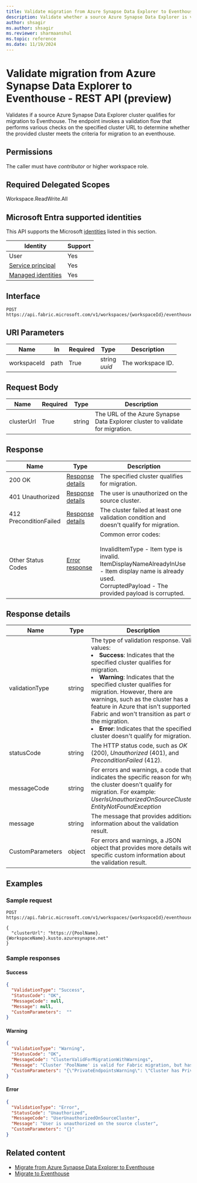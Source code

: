 ```yaml
---
title: Validate migration from Azure Synapse Data Explorer to Eventhouse - REST API (preview)
description: Validate whether a source Azure Synapse Data Explorer is valid for Eventhouse migration.
author: shsagir
ms.author: shsagir
ms.reviewer: sharmaanshul
ms.topic: reference
ms.date: 11/19/2024
---
```

# Validate migration from Azure Synapse Data Explorer to Eventhouse - REST API (preview)

Validates if a source Azure Synapse Data Explorer cluster qualifies for migration to Eventhouse. The endpoint invokes a validation flow that performs various checks on the specified cluster URL to determine whether the provided cluster meets the criteria for migration to an eventhouse.

## Permissions

The caller must have *contributor* or higher workspace role.

## Required Delegated Scopes

Workspace.ReadWrite.All

## Microsoft Entra supported identities

This API supports the Microsoft [identities](/rest/api/fabric/articles/identity-support) listed in this section.

| Identity | Support |
|-|-|
| User | Yes |
| [Service principal](/entra/identity-platform/app-objects-and-service-principals#service-principal-object) | Yes |
| [Managed identities](/entra/identity/managed-identities-azure-resources/overview) | Yes |

## Interface

```http
POST https://api.fabric.microsoft.com/v1/workspaces/{workspaceId}/eventhouses/validateMigrationFromAzure
```

## URI Parameters

| Name | In | Required | Type | Description |
|-|-|-|-|-|
| workspaceId | path | True | string<br>*uuid* | The workspace ID. |

## Request Body

| Name | Required | Type | Description |
|-|-|-|-|
| clusterUrl | True | string | The URL of the Azure Synapse Data Explorer cluster to validate for migration. |

## Response

| Name | Type | Description |
|-|-|-|
| 200 OK | [Response details](#response-details) | The specified cluster qualifies for migration. |
| 401 Unauthorized | [Response details](#response-details) | The user is unauthorized on the source cluster. |
| 412 PreconditionFailed | [Response details](#response-details) | The cluster failed at least one validation condition and doesn't qualify for migration. |
| Other Status Codes | [Error response](/rest/api/fabric/eventhouse/items/create-eventhouse#errorresponse) | Common error codes:<br><br>InvalidItemType - Item type is invalid.<br>ItemDisplayNameAlreadyInUse - Item display name is already used.<br>CorruptedPayload - The provided payload is corrupted. |

## Response details

| Name | Type | Description |
|-|-|-|
| validationType | string | The type of validation response. Valid values:<li>**Success**: Indicates that the specified cluster qualifies for migration.</li><li>**Warning**: Indicates that the specified cluster qualifies for migration. However, there are warnings, such as the cluster has a feature in Azure that isn't supported Fabric and won't transition as part of the migration.</li><li>**Error**: Indicates that the specified cluster doesn't qualify for migration.</li> |
| statusCode | string | The HTTP status code, such as *OK* (200), *Unauthorized* (401), and *PreconditionFailed* (412). |
| messageCode | string | For errors and warnings, a code that indicates the specific reason for why the cluster doesn't qualify for migration. For example: *UserIsUnauthorizedOnSourceCluster*, *EntityNotFoundException* |
| message | string | The message that provides additional information about the validation result. |
| CustomParameters | object | For errors and warnings, a JSON object that provides more details with specific custom information about the validation result. |

## Examples

### Sample request

```http
POST https://api.fabric.microsoft.com/v1/workspaces/{workspaceId}/eventhouses/validateMigrationFromAzure

{
  "clusterUrl": "https://{PoolName}.{WorkspaceName}.kusto.azuresynapse.net"
}
```

### Sample responses

#### Success

```json
{
  "ValidationType": "Success",
  "StatusCode": "OK",
  "MessageCode": null,
  "Message": null,
  "CustomParameters":  ""
}
```

#### Warning

```json
{
  "ValidationType": "Warning",
  "StatusCode": "OK",
  "MessageCode": "ClusterValidForMigrationWithWarnings",
  "Message": "Cluster 'PoolName' is valid for Fabric migration, but has warnings.",
  "CustomParameters": "{\"PrivateEndpointsWarning\": \"Cluster has Private Endpoints. Private Endpoints are not supported in Fabric.\", \"FirewallRulesWarning\": \"Cluster has Firewall rules. Firewall rules are not supported in Fabric.\"}"
}
```

#### Error

```json
{
  "ValidationType": "Error",
  "StatusCode": "Unauthorized",
  "MessageCode": "UserUnauthorizedOnSourceCluster",
  "Message": "User is unauthorized on the source cluster",
  "CustomParameters": "{}"
}
```

## Related content

- [Migrate from Azure Synapse Data Explorer to Eventhouse](migrate-synapse-data-explorer.md)
- [Migrate to Eventhouse](migrate-api-to-eventhouse.md)
